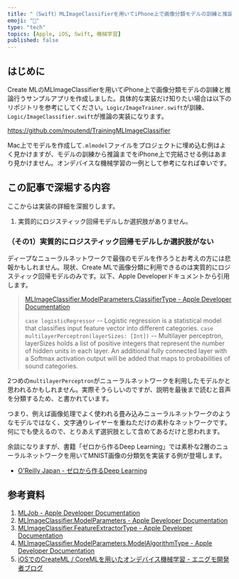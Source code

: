 ```yaml
---
title: "（Swift）MLImageClassifierを用いてiPhone上で画像分類モデルの訓練と推論を行う"
emoji: "📝"
type: "tech"
topics: [Apple, iOS, Swift, 機械学習]
published: false
---
```

## はじめに

Create MLのMLImageClassifierを用いてiPhone上で画像分類モデルの訓練と推論行うサンプルアプリを作成しました。具体的な実装だけ知りたい場合は以下のリポジトリを参考にしてください。`Logic/ImageTrainer.swift`が訓練、`Logic/ImageClassifier.swift`が推論の実装になります。

https://github.com/moutend/TrainingMLImageClassifier

Mac上でモデルを作成して`.mlmodel`ファイルをプロジェクトに埋め込む例はよく見かけますが、モデルの訓練から推論までをiPhone上で完結させる例はあまり見かけません。オンデバイスな機械学習の一例として参考になれば幸いです。

## この記事で深堀する内容

ここからは実装の詳細を深掘りします。

1. 実質的にロジスティック回帰モデルしか選択肢がありません。

### （その1）実質的にロジスティック回帰モデルしか選択肢がない

ディープなニューラルネットワークで最強のモデルを作ろうとお考えの方には悲報かもしれません。現状、Create MLで画像分類に利用できるのは実質的にロジスティック回帰モデルのみです。以下、Apple Developerドキュメントから引用します。

> [MLImageClassifier.ModelParameters.ClassifierType - Apple Developer Documentation](https://developer.apple.com/documentation/createml/mlimageclassifier/modelparameters-swift.struct/classifiertype)
> 
> `case logisticRegressor` -- Logistic regression is a statistical model that classifies input feature vector into different categories.
> `case multilayerPerceptron(layerSizes: [Int])` -- Multilayer perceptron, layerSizes holds a list of positive integers that represent the number of hidden units in each layer. An additional fully connected layer with a Softmax activation output will be added that maps to probabilities of sound categories.

2つめの`multilayerPerceptron`がニューラルネットワークを利用したモデルかと思われるかもしれません。実際そうらしいのですが、説明を最後まで読むと音声を分類するため、と書かれています。

つまり、例えば画像処理でよく使われる畳み込みニューラルネットワークのようなモデルではなく、文字通りレイヤーを重ねただけの素朴なネットワークです。何にでも使えるので、とりあえず選択肢として含めてあるだけと思われます。

余談になりますが、書籍「ゼロから作るDeep Learning」では素朴な2層のニューラルネットワークを用いてMNIST画像の分類気を実装する例が登場します。

- [O'Reilly Japan - ゼロから作るDeep Learning](https://www.oreilly.co.jp/books/9784873117584/)

## 参考資料

1. [MLJob - Apple Developer Documentation](https://developer.apple.com/documentation/createml/mljob)
2. [MLImageClassifier.ModelParameters - Apple Developer Documentation](https://developer.apple.com/documentation/createml/mlimageclassifier/modelparameters-swift.struct)
3. [MLImageClassifier.FeatureExtractorType - Apple Developer Documentation](https://developer.apple.com/documentation/createml/mlimageclassifier/featureextractortype)
4. [MLImageClassifier.ModelParameters.ModelAlgorithmType - Apple Developer Documentation](https://developer.apple.com/documentation/createml/mlimageclassifier/modelparameters-swift.struct/modelalgorithmtype)
5. [iOSでのCreateML / CoreMLを用いたオンデバイス機械学習 - エニグモ開発者ブログ](https://tech.enigmo.co.jp/entry/2022/12/20/070000)
